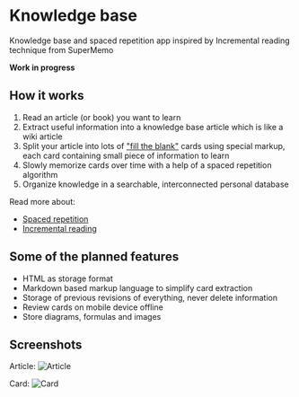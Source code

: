 # Knowledge base
Knowledge base and spaced repetition app inspired by Incremental reading technique from SuperMemo

**Work in progress**

## How it works

1. Read an article (or book) you want to learn
2. Extract useful information into a knowledge base article
   which is like a wiki article
3. Split your article into lots of 
   ["fill the blank"](https://en.wikipedia.org/wiki/Cloze_test)
   cards using special markup, each card containing small piece of information to
   learn
4. Slowly memorize cards over time with a help of a spaced repetition algorithm
5. Organize knowledge in a searchable, interconnected personal database


Read more about:

* [Spaced repetition](https://en.wikipedia.org/wiki/Spaced_repetition)
* [Incremental reading](https://www.supermemo.com/help/read.htm)

## Some of the planned features

* HTML as storage format
* Markdown based markup language to simplify card extraction
* Storage of previous revisions of everything, never delete information
* Review cards on mobile device offline
* Store diagrams, formulas and images

## Screenshots

Article:
![Article](/screenshot-article.png?raw=true "Article")

Card:
![Card](/screenshot-card.png?raw=true "Card")
